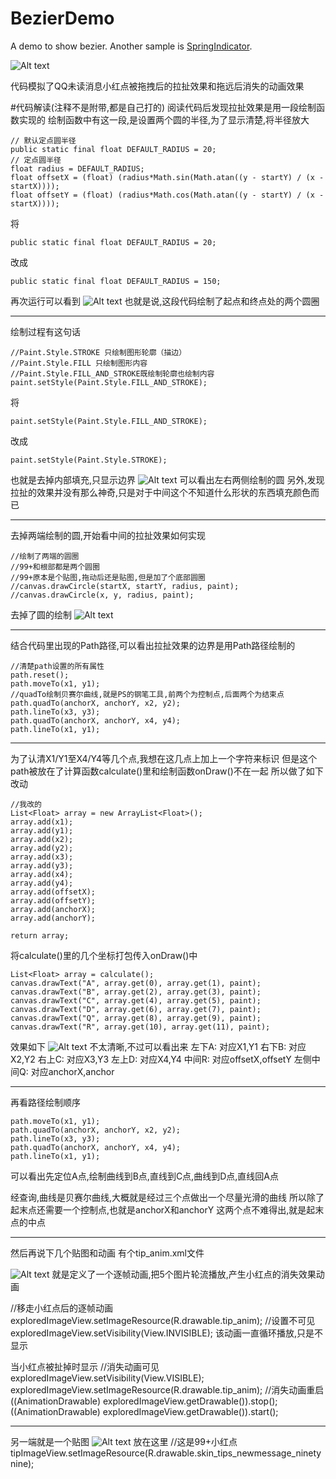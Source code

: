 BezierDemo
==========

A demo to show bezier. Another sample is [SpringIndicator](https://github.com/chenupt/SpringIndicator).

![Alt text](https://raw.githubusercontent.com/chenupt/BezierDemo/master/pic/bezier.gif)
   
代码模拟了QQ未读消息小红点被拖拽后的拉扯效果和拖远后消失的动画效果


#代码解读(注释不是附带,都是自己打的)
阅读代码后发现拉扯效果是用一段绘制函数实现的
绘制函数中有这一段,是设置两个圆的半径,为了显示清楚,将半径放大

```
// 默认定点圆半径
public static final float DEFAULT_RADIUS = 20;
// 定点圆半径
float radius = DEFAULT_RADIUS;
float offsetX = (float) (radius*Math.sin(Math.atan((y - startY) / (x - startX))));
float offsetY = (float) (radius*Math.cos(Math.atan((y - startY) / (x - startX))));
```

将
```
public static final float DEFAULT_RADIUS = 20;
```
改成
```
public static final float DEFAULT_RADIUS = 150;
```

再次运行可以看到
![Alt text](https://raw.githubusercontent.com/huangkaibo/BezierDemo/master/pic/1.png)
也就是说,这段代码绘制了起点和终点处的两个圆圈

---

绘制过程有这句话
```
//Paint.Style.STROKE 只绘制图形轮廓（描边）
//Paint.Style.FILL 只绘制图形内容
//Paint.Style.FILL_AND_STROKE既绘制轮廓也绘制内容
paint.setStyle(Paint.Style.FILL_AND_STROKE);
```

将
```
paint.setStyle(Paint.Style.FILL_AND_STROKE);
```
改成
```
paint.setStyle(Paint.Style.STROKE);
```
也就是去掉内部填充,只显示边界
![Alt text](https://raw.githubusercontent.com/huangkaibo/BezierDemo/master/pic/2.png)
可以看出左右两侧绘制的圆
另外,发现拉扯的效果并没有那么神奇,只是对于中间这个不知道什么形状的东西填充颜色而已

---

去掉两端绘制的圆,开始看中间的拉扯效果如何实现

```
//绘制了两端的圆圈
//99+和根部都是两个圆圈
//99+原本是个贴图,拖动后还是贴图,但是加了个底部圆圈
//canvas.drawCircle(startX, startY, radius, paint);
//canvas.drawCircle(x, y, radius, paint);
```

去掉了圆的绘制
![Alt text](https://raw.githubusercontent.com/huangkaibo/BezierDemo/master/pic/3.png)

---

结合代码里出现的Path路径,可以看出拉扯效果的边界是用Path路径绘制的

```
//清楚path设置的所有属性
path.reset();
path.moveTo(x1, y1);
//quadTo绘制贝赛尔曲线,就是PS的钢笔工具,前两个为控制点,后面两个为结束点
path.quadTo(anchorX, anchorY, x2, y2);
path.lineTo(x3, y3);
path.quadTo(anchorX, anchorY, x4, y4);
path.lineTo(x1, y1);
```

---

为了认清X1/Y1至X4/Y4等几个点,我想在这几点上加上一个字符来标识
但是这个path被放在了计算函数calculate()里和绘制函数onDraw()不在一起
所以做了如下改动

```
//我改的
List<Float> array = new ArrayList<Float>();
array.add(x1);
array.add(y1);
array.add(x2);
array.add(y2);
array.add(x3);
array.add(y3);
array.add(x4);
array.add(y4);
array.add(offsetX);
array.add(offsetY);
array.add(anchorX);
array.add(anchorY);

return array;
```

将calculate()里的几个坐标打包传入onDraw()中

```
List<Float> array = calculate();
canvas.drawText("A", array.get(0), array.get(1), paint);
canvas.drawText("B", array.get(2), array.get(3), paint);
canvas.drawText("C", array.get(4), array.get(5), paint);
canvas.drawText("D", array.get(6), array.get(7), paint);
canvas.drawText("Q", array.get(8), array.get(9), paint);
canvas.drawText("R", array.get(10), array.get(11), paint);
```

效果如下
![Alt text](https://raw.githubusercontent.com/huangkaibo/BezierDemo/master/pic/4.png)
不太清晰,不过可以看出来
左下A: 对应X1,Y1
右下B: 对应X2,Y2
右上C: 对应X3,Y3
左上D: 对应X4,Y4
中间R: 对应offsetX,offsetY
左侧中间Q: 对应anchorX,anchor

---

再看路径绘制顺序

```
path.moveTo(x1, y1);
path.quadTo(anchorX, anchorY, x2, y2);
path.lineTo(x3, y3);
path.quadTo(anchorX, anchorY, x4, y4);
path.lineTo(x1, y1);
```

可以看出先定位A点,绘制曲线到B点,直线到C点,曲线到D点,直线回A点

经查询,曲线是贝赛尔曲线,大概就是经过三个点做出一个尽量光滑的曲线
所以除了起末点还需要一个控制点,也就是anchorX和anchorY
这两个点不难得出,就是起末点的中点

---

然后再说下几个贴图和动画
有个tip_anim.xml文件

 
![Alt text](https://raw.githubusercontent.com/huangkaibo/BezierDemo/master/pic/5.png)
就是定义了一个逐帧动画,把5个图片轮流播放,产生小红点的消失效果动画

//移走小红点后的逐帧动画
exploredImageView.setImageResource(R.drawable.tip_anim);
//设置不可见
exploredImageView.setVisibility(View.INVISIBLE);
该动画一直循环播放,只是不显示

当小红点被扯掉时显示
//消失动画可见
exploredImageView.setVisibility(View.VISIBLE);
exploredImageView.setImageResource(R.drawable.tip_anim);
//消失动画重启
((AnimationDrawable) exploredImageView.getDrawable()).stop();
((AnimationDrawable) exploredImageView.getDrawable()).start();

---

另一端就是一个贴图
![Alt text](https://raw.githubusercontent.com/huangkaibo/BezierDemo/master/pic/6.png)
放在这里
//这是99+小红点
tipImageView.setImageResource(R.drawable.skin_tips_newmessage_ninetynine);
